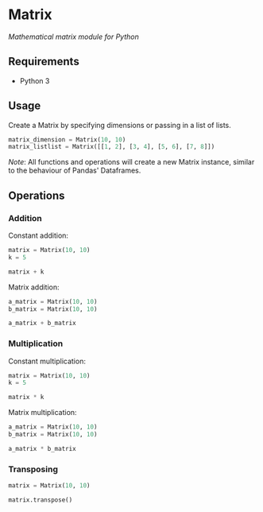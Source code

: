 # Matrix

*Mathematical matrix module for Python*

## Requirements
- Python 3

## Usage
Create a Matrix by specifying dimensions or passing in a list of lists.
```python
matrix_dimension = Matrix(10, 10)
matrix_listlist = Matrix([[1, 2], [3, 4], [5, 6], [7, 8]])
```

*Note*: All functions and operations will create a new Matrix instance, similar
to the behaviour of Pandas' Dataframes.

## Operations

### Addition

Constant addition:
```python
matrix = Matrix(10, 10)
k = 5

matrix + k
```

Matrix addition:
```python
a_matrix = Matrix(10, 10)
b_matrix = Matrix(10, 10)

a_matrix + b_matrix
```

### Multiplication

Constant multiplication:
```python
matrix = Matrix(10, 10)
k = 5

matrix * k
```

Matrix multiplication:
```python
a_matrix = Matrix(10, 10)
b_matrix = Matrix(10, 10)

a_matrix * b_matrix
```

### Transposing
```python
matrix = Matrix(10, 10)

matrix.transpose()
```